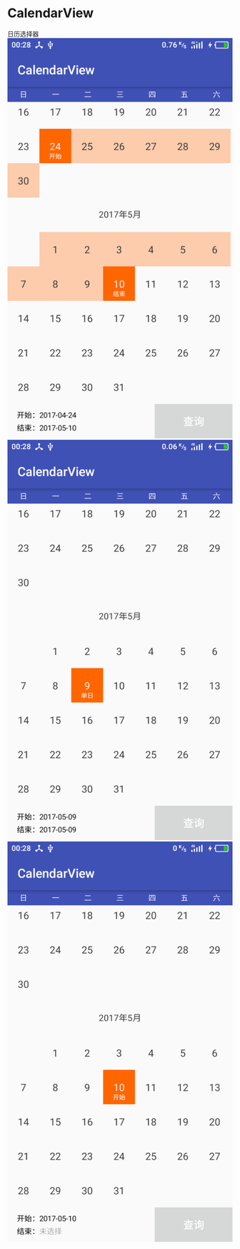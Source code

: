 # CalendarView
日历选择器
![image](http://github.com/doctorlh/CalendarView/raw/master/screenshot/device-2017-05-01-002826.png)
![image](http://github.com/doctorlh/CalendarView/raw/master/screenshot/device-2017-05-01-002847.png)
![image](http://github.com/doctorlh/CalendarView/raw/master/screenshot/device-2017-05-01-002912.png)
